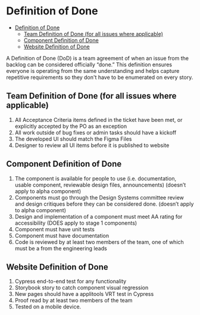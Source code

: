 # Definition of Done

- [Definition of Done](#definition-of-done)
  - [Team Definition of Done (for all issues where applicable)](#team-definition-of-done-for-all-issues-where-applicable)
  - [Component Definition of Done](#component-definition-of-done)
  - [Website Definition of Done](#website-definition-of-done)

A Definition of Done (DoD) is a team agreement of when an issue from the backlog can be considered officially “done.” This definition ensures everyone is operating from the same understanding and helps capture repetitive requirements so they don't have to be enumerated on every story.

## Team Definition of Done (for all issues where applicable)

1. All Acceptance Criteria items defined in the ticket have been met, or explicitly accepted by the PO as an exception
2. All work outside of bug fixes or admin tasks should have a kickoff
3. The developed UI should match the Figma Files
4. Designer to review all UI items before it is published to website

## Component Definition of Done

1. The component is available for people to use (i.e. documentation, usable component, reviewable design files, announcements) (doesn’t apply to alpha component)
2. Components must go through the Design Systems committee review and design critiques before they can be considered done. (doesn’t apply to alpha component)
3. Design and implementation of a component must meet AA rating for accessibility (DOES apply to stage 1 components)
4. Component must have unit tests
5. Component must have documentation
6. Code is reviewed by at least two members of the team, one of which must be a from the engineering leads

## Website Definition of Done

1. Cypress end-to-end test for any functionality
2. Storybook story to catch component visual regression
3. New pages should have a applitools VRT test in Cypress
4. Proof read by at least two members of the team
5. Tested on a mobile device.
